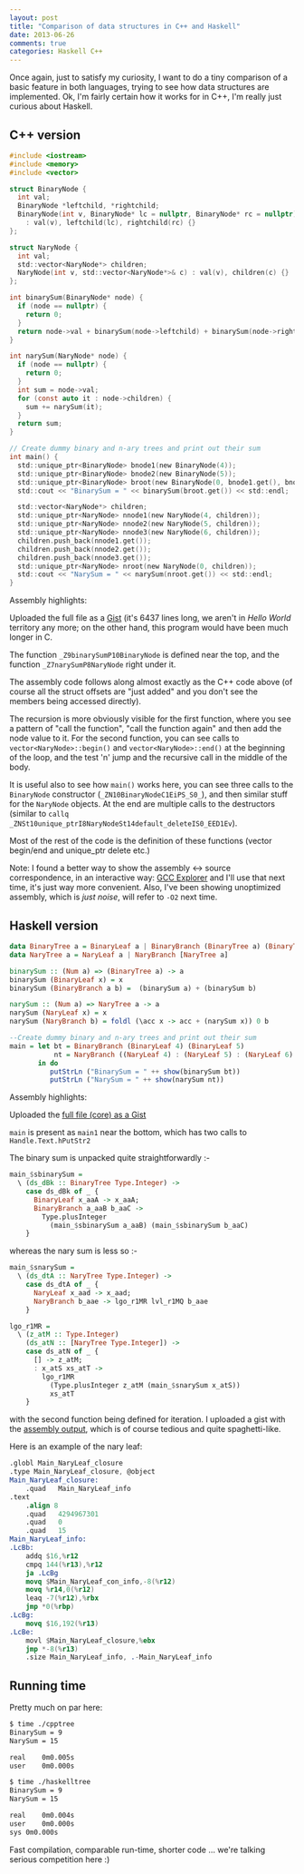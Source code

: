 ```yaml
---
layout: post
title: "Comparison of data structures in C++ and Haskell"
date: 2013-06-26
comments: true
categories: Haskell C++ 
---
```


Once again, just to satisfy my curiosity, I want to do a tiny comparison of a basic feature in both languages, trying to see how data structures are implemented. Ok, I'm fairly certain how it works for in C++, I'm really just curious about Haskell.

C++ version
---

```c
#include <iostream>
#include <memory>
#include <vector>

struct BinaryNode {
  int val;
  BinaryNode *leftchild, *rightchild;
  BinaryNode(int v, BinaryNode* lc = nullptr, BinaryNode* rc = nullptr)
    : val(v), leftchild(lc), rightchild(rc) {}
};

struct NaryNode {
  int val;
  std::vector<NaryNode*> children;
  NaryNode(int v, std::vector<NaryNode*>& c) : val(v), children(c) {}
};

int binarySum(BinaryNode* node) {
  if (node == nullptr) {
    return 0;
  }
  return node->val + binarySum(node->leftchild) + binarySum(node->rightchild);
}

int narySum(NaryNode* node) {
  if (node == nullptr) {
    return 0;
  }
  int sum = node->val;
  for (const auto it : node->children) {
    sum += narySum(it);
  }
  return sum;
}

// Create dummy binary and n-ary trees and print out their sum
int main() {
  std::unique_ptr<BinaryNode> bnode1(new BinaryNode(4));
  std::unique_ptr<BinaryNode> bnode2(new BinaryNode(5));
  std::unique_ptr<BinaryNode> broot(new BinaryNode(0, bnode1.get(), bnode2.get()));
  std::cout << "BinarySum = " << binarySum(broot.get()) << std::endl;

  std::vector<NaryNode*> children;
  std::unique_ptr<NaryNode> nnode1(new NaryNode(4, children));
  std::unique_ptr<NaryNode> nnode2(new NaryNode(5, children));
  std::unique_ptr<NaryNode> nnode3(new NaryNode(6, children));
  children.push_back(nnode1.get());
  children.push_back(nnode2.get());
  children.push_back(nnode3.get());
  std::unique_ptr<NaryNode> nroot(new NaryNode(0, children));
  std::cout << "NarySum = " << narySum(nroot.get()) << std::endl;
}
```

Assembly highlights:

Uploaded the full file as a [Gist](https://gist.github.com/agam/5872178) (it's 6437 lines long, we aren't in _Hello World_ territory any more; on the other hand, this program would have been much longer in C.

The function `_Z9binarySumP10BinaryNode` is defined near the top, and the function `_Z7narySumP8NaryNode` right under it.

The assembly code follows along almost exactly as the C++ code above (of course all the struct offsets are "just added" and you don't see the members being accessed directly).

The recursion is more obviously visible for the first function, where you see a pattern of "call the function", "call the function again" and then add the node value to it. For the second function, you can see calls to `vector<NaryNode>::begin()` and `vector<NaryNode>::end()` at the beginning of the loop, and the test 'n' jump and the recursive call in the middle of the body.

It is useful also to see how `main()` works here, you can see three calls to the `BinaryNode` constructor (`_ZN10BinaryNodeC1EiPS_S0_`), and then similar stuff for the `NaryNode` objects. At the end are multiple calls to the destructors (similar to `callq	_ZNSt10unique_ptrI8NaryNodeSt14default_deleteIS0_EED1Ev`).

Most of the rest of the code is the definition of these functions (vector begin/end and unique_ptr delete etc.)

Note: I found a better way to show the assembly <-> source correspondence, in an interactive way: [GCC Explorer](http://gcc.godbolt.org/) and I'll use that next time, it's just way more convenient. Also, I've been showing unoptimized assembly, which is _just noise_, will refer to `-O2` next time.

Haskell version
---

```haskell
data BinaryTree a = BinaryLeaf a | BinaryBranch (BinaryTree a) (BinaryTree a)
data NaryTree a = NaryLeaf a | NaryBranch [NaryTree a]

binarySum :: (Num a) => (BinaryTree a) -> a
binarySum (BinaryLeaf x) = x
binarySum (BinaryBranch a b) =  (binarySum a) + (binarySum b)

narySum :: (Num a) => NaryTree a -> a
narySum (NaryLeaf x) = x
narySum (NaryBranch b) = foldl (\acc x -> acc + (narySum x)) 0 b

--Create dummy binary and n-ary trees and print out their sum
main = let bt = BinaryBranch (BinaryLeaf 4) (BinaryLeaf 5)
           nt = NaryBranch ((NaryLeaf 4) : (NaryLeaf 5) : (NaryLeaf 6) : [])
       in do
          putStrLn ("BinarySum = " ++ show(binarySum bt))
          putStrLn ("NarySum = " ++ show(narySum nt))
```

Assembly highlights:

Uploaded the [full file (core) as a Gist](https://gist.github.com/agam/5974455) 

`main` is present as `main1` near the bottom, which has two calls to `Handle.Text.hPutStr2` 

The binary sum is unpacked quite straightforwardly :-

```haskell
main_$sbinarySum =
  \ (ds_dBk :: BinaryTree Type.Integer) ->
    case ds_dBk of _ {
      BinaryLeaf x_aaA -> x_aaA;
      BinaryBranch a_aaB b_aaC ->
        Type.plusInteger
          (main_$sbinarySum a_aaB) (main_$sbinarySum b_aaC)
    }
```

whereas the nary sum is less so :-

```haskell
main_$snarySum =
  \ (ds_dtA :: NaryTree Type.Integer) ->
    case ds_dtA of _ {
      NaryLeaf x_aad -> x_aad;
      NaryBranch b_aae -> lgo_r1MR lvl_r1MQ b_aae
    }

lgo_r1MR =
  \ (z_atM :: Type.Integer)
    (ds_atN :: [NaryTree Type.Integer]) ->
    case ds_atN of _ {
      [] -> z_atM;
      : x_atS xs_atT ->
        lgo_r1MR
          (Type.plusInteger z_atM (main_$snarySum x_atS))
          xs_atT
    }
```

with the second function being defined for iteration. I uploaded a gist with the [assembly output](https://gist.github.com/agam/5974501), which is of course tedious and quite spaghetti-like.

Here is an example of the nary leaf:

```nasm
.globl Main_NaryLeaf_closure
.type Main_NaryLeaf_closure, @object
Main_NaryLeaf_closure:
	.quad	Main_NaryLeaf_info
.text
	.align 8
	.quad	4294967301
	.quad	0
	.quad	15
Main_NaryLeaf_info:
.LcBb:
	addq $16,%r12
	cmpq 144(%r13),%r12
	ja .LcBg
	movq $Main_NaryLeaf_con_info,-8(%r12)
	movq %r14,0(%r12)
	leaq -7(%r12),%rbx
	jmp *0(%rbp)
.LcBg:
	movq $16,192(%r13)
.LcBe:
	movl $Main_NaryLeaf_closure,%ebx
	jmp *-8(%r13)
	.size Main_NaryLeaf_info, .-Main_NaryLeaf_info
```

Running time
---

Pretty much on par here:

```sh
$ time ./cpptree
BinarySum = 9
NarySum = 15

real	0m0.005s
user	0m0.000s

$ time ./haskelltree 
BinarySum = 9
NarySum = 15

real	0m0.004s
user	0m0.000s
sys	0m0.000s
```

Fast compilation, comparable run-time, shorter code ... we're talking serious competition here :)
